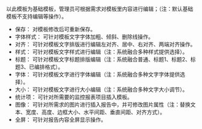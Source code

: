 以此模板为基础模板，管理员可根据需求对模板里内容进行编辑；（注：默认基础模板不支持编辑等操作）。

- 保存： 对模板修改后可重新保存。
- 字体样式： 可针对模板文字字体加粗、倾斜、删除线操作。
- 对齐： 可针对模板文字排版进行编辑左对齐、居中、右对齐、两端对齐操作。
- 样式： 可针对模板文字样式进行编辑（注：系统融合多种样式提供选择）。
- 标题： 可针对模板文字标题排版编辑（注：系统融合普通、标题1、标题2、标题3、已编排格式）。
- 字体： 可针对模板文字进行字体编辑（注：系统融合多种文字字体提供选择）。
- 大小： 可针对模板文字进行大小编辑（注：系统融合多种文字大小调节）。
- 统计项： 可针对所需要的监控报表项目插入模板。
- 图像： 可针对所需求的图片进行插入报告中，并可修改图片属性（注：替换文本、宽度、高度、边框大小、水平间距、垂直间距、对齐方式）。
- 全屏： 可针对报告内容全屏显示操作。

